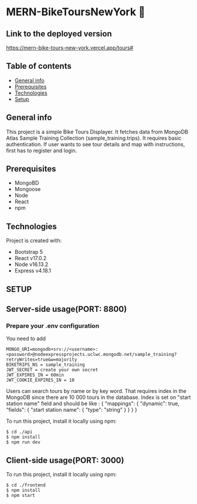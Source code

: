 # MERN-BikeToursNewYork :bicyclist:


## Link to the deployed version
https://mern-bike-tours-new-york.vercel.app/tours#

## Table of contents
* [General info](#general-info)
* [Prerequisites](#prerequisites)
* [Technologies](#technologies)
* [Setup](#setup)

## General info
This project is a simple Bike Tours Displayer. It fetches data from MongoDB Atlas Sample Training Collection (sample_training.trips).
It requires basic authentication. If user wants to see tour details and map with instructions, first has to register and login.

## Prerequisites
* MongoBD
* Mongoose
* Node
* React
* npm
	
## Technologies
Project is created with:
* Bootstrap 5
* React v17.0.2
* Node v16.13.2
* Express v4.18.1

## SETUP

## Server-side usage(PORT: 8800)
### Prepare your .env configuration
You need to add 
```
MONGO_URI=mongodb+srv://<username>:<password>@nodeexpressprojects.uclwc.mongodb.net/sample_training?retryWrites=true&w=majority
BIKETRIPS_NS = sample_training
JWT_SECRET = create your own secret
JWT_EXPIRES_IN = 60min
JWT_COOKIE_EXPIRES_IN = 10
```

Users can search tours by name or by key word. That requires index in the MongoDB since there are 10 000 tours in the database.
Index is set on "start station name" field and should be like :
{
  "mappings": {
    "dynamic": true,
    "fields": {
      "start station name": {
        "type": "string"
      }
    }
  }
}

To run this project, install it locally using npm:

```
$ cd ./api
$ npm install
$ npm run dev
```
	
## Client-side usage(PORT: 3000)
To run this project, install it locally using npm:

```
$ cd ./frontend
$ npm install
$ npm start
```
